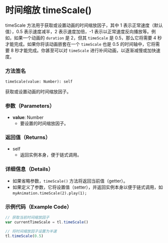 # 时间缩放 timeScale()

timeScale 方法用于获取或设置动画的时间缩放因子，其中 1 表示正常速度（默认值），0.5 表示速度减半，2 表示速度加倍，-1 表示以正常速度反向播放等。例如，如果一个动画的 `duration` 是 2，但其 `timeScale` 是 0.5，那么它将需要 4 秒才能完成。如果你将该动画嵌套在一个 `timeScale` 也是 0.5 的时间轴中，它将需要 8 秒才能完成。你甚至可以对 `timeScale` 进行补间动画，以逐渐减慢或加快速度。

### 方法签名

```plaintext
timeScale(value: Number): self
```

获取或设置动画的时间缩放因子。

### 参数（Parameters）

- **value**: Number
  - 要设置的时间缩放因子。

### 返回值（Returns）

- self
  - 返回实例本身，便于链式调用。

### 详细信息（Details）

- 如果省略参数，`timeScale()` 方法将返回当前值（getter）。
- 如果定义了参数，它将设置值（setter），并返回实例本身以便于链式调用，如 `myAnimation.timeScale(2).play(1);`

### 示例代码（Example Code）

```javascript
// 获取当前时间缩放因子
var currentTimeScale = tl.timeScale()

// 将时间缩放因子设置为半速
tl.timeScale(0.5)
```
